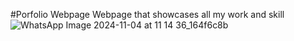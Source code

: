 #Porfolio Webpage
Webpage that showcases all my work and skill
![WhatsApp Image 2024-11-04 at 11 14 36_164f6c8b](https://github.com/user-attachments/assets/467235e1-3775-4412-ba6b-3ba6ca29e86c)

